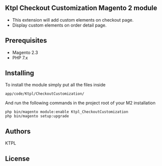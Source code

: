 ## Ktpl Checkout Customization Magento 2 module

- This extension will add custom elements on checkout page.
- Display custom elements on order detail page.

## Prerequisites

* Magento 2.3
* PHP 7.x


## Installing

To install the module simply put all the files inside 

```
app/code/Ktpl/CheckoutCustomization/

```

And run the following commands in the project root of your M2 installation

```
php bin/magento module:enable Ktpl_CheckoutCustomization
php bin/magento setup:upgrade

```

## Authors
  KTPL


## License
